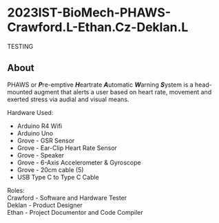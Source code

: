 # 2023IST-BioMech-PHAWS-Crawford.L-Ethan.Cz-Deklan.L

TESTING

## About

PHAWS or ***P***re-emptive ***H***eartrate ***A***utomatic ***W***arning ***S***ystem is a head-mounted augment that alerts a user based on heart rate, movement and exerted stress via audial and visual means. 

Hardware Used:
- Arduino R4 Wifi
- Arduino Uno
- Grove - GSR Sensor
- Grove - Ear-Clip Heart Rate Sensor
- Grove - Speaker
- Grove - 6-Axis Accelerometer & Gyroscope
- Grove - 20cm cable (5)
- USB Type C to Type C Cable

Roles:
<br>
Crawford - Software and Hardware Tester
<br>
Deklan - Product Designer
<br>
Ethan - Project Documentor and Code Compiler
